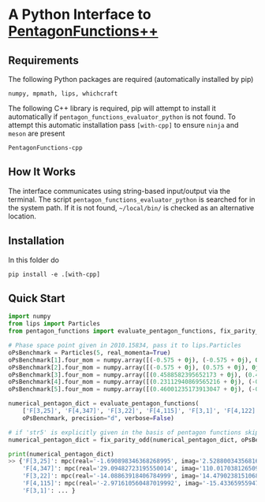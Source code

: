 # A Python Interface to [PentagonFunctions++](https://gitlab.com/pentagon-functions/PentagonFunctions-cpp)

## Requirements
The following Python packages are required (automatically installed by pip)
```
numpy, mpmath, lips, whichcraft
```
The following C++ library is required, pip will attempt to install it automatically if `pentagon_functions_evaluator_python` is not found. To attempt this automatic installation pass `[with-cpp]` to ensure `ninja` and `meson` are present
```
PentagonFunctions-cpp
```

##  How It Works
The interface communicates using string-based input/output via the terminal.
The script `pentagon_functions_evaluator_python` is searched for in the system path.
If it is not found, `~/local/bin/` is checked as an alternative location.

## Installation
In this folder do
```
pip install -e .[with-cpp]
```

## Quick Start

```python
import numpy
from lips import Particles
from pentagon_functions import evaluate_pentagon_functions, fix_parity_odd

# Phase space point given in 2010.15834, pass it to lips.Particles
oPsBenchmark = Particles(5, real_momenta=True)
oPsBenchmark[1].four_mom = numpy.array([(-0.575 + 0j), (-0.575 + 0j), 0j, 0j])
oPsBenchmark[2].four_mom = numpy.array([(-0.575 + 0j), (0.575 + 0j), 0j, 0j])
oPsBenchmark[3].four_mom = numpy.array([(0.4588582395652173 + 0j), (0.405584802173913 + 0j), (0.20777834301052356 + 0j), (-0.05366574734632376 + 0j)])
oPsBenchmark[4].four_mom = numpy.array([(0.23112940869565216 + 0j), (-0.09707956260869566 + 0j), (0.009377939347234585 + 0j), (-0.20954335193774518 + 0j)])
oPsBenchmark[5].four_mom = numpy.array([(0.46001235173913047 + 0j), (-0.3085052395652174 + 0j), (-0.2171562823577582 + 0j), (0.263209099284069 + 0j)])

numerical_pentagon_dict = evaluate_pentagon_functions(
    ['F[3,25]', 'F[4,347]', 'F[3,22]', 'F[4,115]', 'F[3,1]', 'F[4,122]', 'F[4,365]'],
    oPsBenchmark, precision="d", verbose=False)

# if 'str5' is explicitly given in the basis of pentagon functions skip this step
numerical_pentagon_dict = fix_parity_odd(numerical_pentagon_dict, oPsBenchmark)

print(numerical_pentagon_dict)
>> {'F[3,25]': mpc(real='-1.690898346368268995', imag='2.52880034356816602'), 
    'F[4,347]': mpc(real='29.09482723195550014', imag='110.0170381265092008'), 
    'F[3,22]': mpc(real='-14.08863918406784999', imag='14.47902381510688996'), 
    'F[4,115]': mpc(real='-2.971610560487019992', imag='-15.43365955947793999'), 
    'F[3,1]': ... }
```